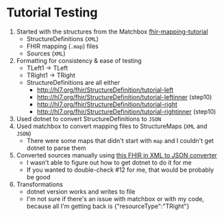 # Tutorial Testing

1. Started with the structures from the Matchbox [fhir-mapping-tutorial](https://github.com/ahdis/fhir-mapping-tutorial/tree/master)
    - StructureDefinitions (```XML```)
    - FHIR mapping (```.map```) files
    - Sources (```XML```)
2. Formatting for consistency & ease of testing
    - TLeft1 -> TLeft
    - TRight1 -> TRight
    - StructureDefinitions are all either 
        - http://hl7.org/fhir/StructureDefinition/tutorial-left
        - http://hl7.org/fhir/StructureDefinition/tutorial-leftinner (step10)
        - http://hl7.org/fhir/StructureDefinition/tutorial-right
        - http://hl7.org/fhir/StructureDefinition/tutorial-rightinner (step10)
3. Used dotnet to convert StructureDefinitions to ```JSON```
4. Used matchbox to convert mapping files to StructureMaps (```XML``` and ```JSON```)
    - There were some maps that didn't start with ```map``` and I couldn't get dotnet to parse them
5. Converted sources manually using [this FHIR in XML to JSON converter](https://fhir-formats.github.io/#)
    - I wasn't able to figure out how to get dotnet to do it for me
    - If you wanted to double-check #12 for me, that would be probably be good
6. Transformations
    - dotnet version works and writes to file
    - I'm not sure if there's an issue with matchbox or with my code, because all I'm getting back is {"resourceType":"TRight"}
